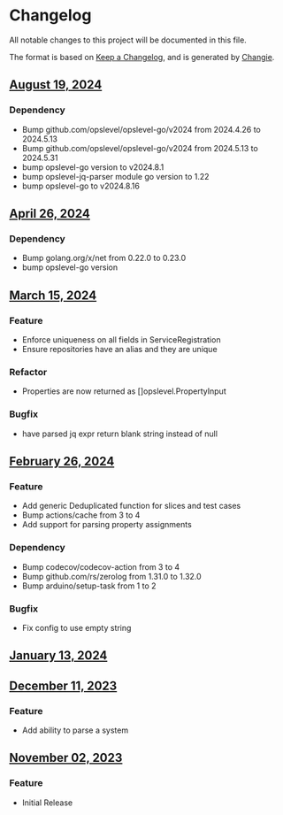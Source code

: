 # Changelog
All notable changes to this project will be documented in this file.

The format is based on [Keep a Changelog](https://keepachangelog.com/en/1.0.0/),
and is generated by [Changie](https://github.com/miniscruff/changie).


## [August 19, 2024]((https://github.com/OpsLevel/opslevel-jq-parser/compare/v2024.4.26...v2024.8.19))
### Dependency
* Bump github.com/opslevel/opslevel-go/v2024 from 2024.4.26 to 2024.5.13
* Bump github.com/opslevel/opslevel-go/v2024 from 2024.5.13 to 2024.5.31
* bump opslevel-go version to v2024.8.1
* bump opslevel-jq-parser module go version to 1.22
* bump opslevel-go to v2024.8.16

## [April 26, 2024]((https://github.com/OpsLevel/opslevel-jq-parser/compare/v2024.3.15...v2024.4.26))
### Dependency
* Bump golang.org/x/net from 0.22.0 to 0.23.0
* bump opslevel-go version

## [March 15, 2024]((https://github.com/OpsLevel/opslevel-jq-parser/compare/v2024.2.26...v2024.3.15))
### Feature
* Enforce uniqueness on all fields in ServiceRegistration
* Ensure repositories have an alias and they are unique
### Refactor
* Properties are now returned as []opslevel.PropertyInput
### Bugfix
* have parsed jq expr return blank string instead of null

## [February 26, 2024]((https://github.com/OpsLevel/opslevel-jq-parser/compare/v2024.1.13...v2024.2.26))
### Feature
* Add generic Deduplicated function for slices and test cases
* Bump actions/cache from 3 to 4
* Add support for parsing property assignments
### Dependency
* Bump codecov/codecov-action from 3 to 4
* Bump github.com/rs/zerolog from 1.31.0 to 1.32.0
* Bump arduino/setup-task from 1 to 2
### Bugfix
* Fix config to use empty string

## [January 13, 2024]((https://github.com/OpsLevel/opslevel-jq-parser/compare/v2023.12.11...v2024.1.13))

## [December 11, 2023]((https://github.com/OpsLevel/opslevel-jq-parser/compare/v2023.11.2...v2023.12.11))
### Feature
* Add ability to parse a system

## [November 02, 2023]((https://github.com/OpsLevel/opslevel-jq-parser/compare/v0.0.0...v2023.11.2))
### Feature
* Initial Release
